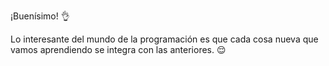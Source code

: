 ¡Buenísimo! :ok_hand:

Lo interesante del mundo de la programación es que cada cosa nueva que vamos aprendiendo se integra con las anteriores. :relieved: